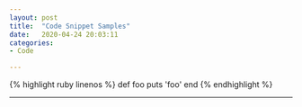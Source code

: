 ```yaml
---
layout: post
title:  "Code Snippet Samples"
date:   2020-04-24 20:03:11
categories:
- Code

---
```


{% highlight ruby linenos %}
def foo
  puts 'foo'
end
{% endhighlight %}

---